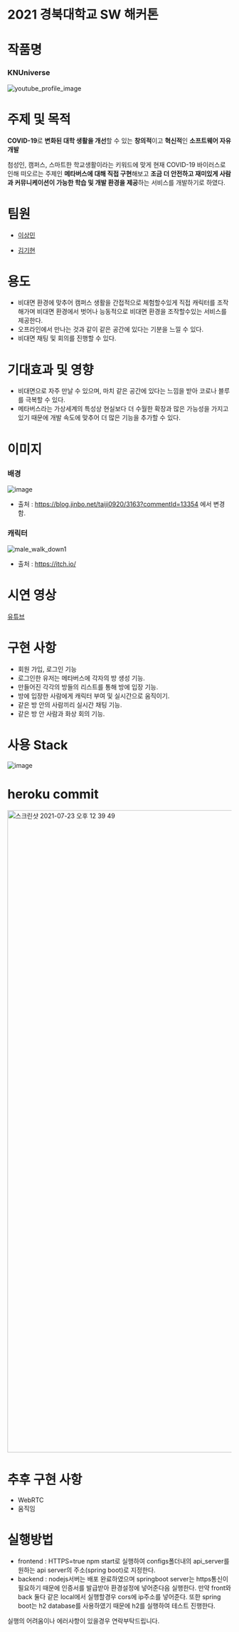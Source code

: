 # **2021 경북대학교 SW 해커톤**

# 작품명

### KNUniverse

![youtube_profile_image](https://user-images.githubusercontent.com/24482602/126735239-0ae1d147-2bb4-4a46-9bb7-563b4aaec0dd.png)

# 주제 및 목적

**COVID-19**로 **변화된 대학 생활을 개선**할 수 있는 **창의적**이고 **혁신적**인 **소프트웨어 자유개발**

첨성인, 캠퍼스, 스마트한 학교생활이라는 키워드에 맞게 현재 COVID-19 바이러스로 인해 떠오르는 주제인 **메타버스에 대해 직접 구현**해보고 **조금 더 안전하고 재미있게 사람과 커뮤니케이션이 가능한 학습 및 개발 환경을 제공**하는 서비스를 개발하기로 하였다.

# 팀원
- [이상민](https://github.com/Sangmeeeee/)

- [김기현](https://github.com/Girin7716/)

# 용도

- 비대면 환경에 맞추어 캠퍼스 생활을 간접적으로 체험할수있게 직접 캐릭터를 조작해가며 비대면 환경에서 벗어나 능동적으로 비대면 환경을 조작할수있는 서비스를 제공한다.
- 오프라인에서 만나는 것과 같이 같은 공간에 있다는 기분을 느낄 수 있다.
- 비대면 채팅 및 회의를 진행할 수 있다.



# 기대효과 및 영향

- 비대면으로 자주 만날 수 있으며, 마치 같은 공간에 있다는 느낌을 받아 코로나 블루를 극복할 수 있다.
- 메타버스라는 가상세계의 특성상 현실보다 더 수월한 확장과 많은 가능성을 가지고있기 때문에 개발 속도에 맞추어 더 많은 기능을 추가할 수 있다.



# 이미지

### 배경

![image](https://user-images.githubusercontent.com/52579096/126692421-7220e295-f8ac-4973-a367-99411e95688c.png)

- 출처 : https://blog.jinbo.net/taiji0920/3163?commentId=13354 에서 변경함.



### 캐릭터

![male_walk_down1](https://user-images.githubusercontent.com/52579096/126692732-a0b4917f-0dc6-4b85-8dcc-3069385dc040.png)

- 출처 : https://itch.io/



# 시연 영상

[유튜브](https://youtu.be/Aev7g9YvzOY)



# 구현 사항

- 회원 가입, 로그인 기능
- 로그인한 유저는 메타버스에 각자의 방 생성 기능.
- 만들어진 각각의 방들의 리스트를 통해 방에 입장 기능.
- 방에 입장한 사람에게 캐릭터 부여 및 실시간으로 움직이기.
- 같은 방 안의 사람끼리 실시간 채팅 기능.
- 같은 방 안 사람과 화상 회의 기능.




# 사용 Stack

![image](https://user-images.githubusercontent.com/52579096/126692183-8acbd259-3705-4a10-ad85-68f61fed4263.png)

# heroku commit

<img width="1440" alt="스크린샷 2021-07-23 오후 12 39 49" src="https://user-images.githubusercontent.com/24482602/126734957-c110d4fb-61a7-457b-b33f-c8500db01386.png">


# 추후 구현 사항

- WebRTC
- 움직임

# 실행방법

- frontend : HTTPS=true npm start로 실행하여 configs폴더내의 api_server를 원하는 api server의 주소(spring boot)로 지정한다.
- backend : nodejs서버는 배포 완료하였으며 springboot server는 https통신이 필요하기 때문에 인증서를 발급받아 환경설정에 넣어준다음 실행한다. 만약 front와 back 둘다 같은 local에서 실행할경우 cors에 ip주소를 넣어준다. 또한 spring boot는 h2 database를 사용하였기 때문에 h2를 실행하여 테스트 진행한다.

실행의 어려움이나 에러사항이 있을경우 연락부탁드립니다.

